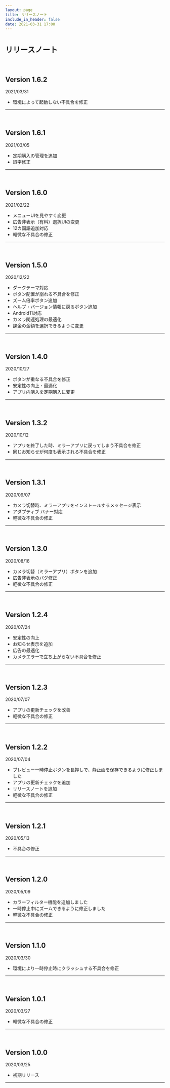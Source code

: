 ```yaml
---
layout: page
title: リリースノート
include_in_header: false
date: 2021-03-31 17:00
---
```


# `リリースノート`
<br>

## **Version 1.6.2**
2021/03/31
- 環境によって起動しない不具合を修正

---
<br>

## **Version 1.6.1**
2021/03/05
- 定期購入の管理を追加
- 誤字修正

---
<br>

## **Version 1.6.0**
2021/02/22
- メニューUIを見やすく変更
- 広告非表示（有料）選択UIの変更
- 12カ国語追加対応
- 軽微な不具合の修正

---
<br>

## **Version 1.5.0**
2020/12/22
- ダークテーマ対応
- ボタン配置が崩れる不具合を修正
- ズーム倍率ボタン追加
- ヘルプ・バージョン情報に戻るボタン追加
- Android11対応
- カメラ関連処理の最適化
- 課金の金額を選択できるように変更

---
<br>

## **Version 1.4.0**
2020/10/27
- ボタンが重なる不具合を修正
- 安定性の向上・最適化
- アプリ内購入を定期購入に変更

---
<br>

## **Version 1.3.2**
2020/10/12
- アプリを終了した時、ミラーアプリに戻ってしまう不具合を修正
- 同じお知らせが何度も表示される不具合を修正

---
<br>

## **Version 1.3.1**
2020/09/07
- カメラ切替時、ミラーアプリをインストールするメッセージ表示
- アダプティブ バナー対応
- 軽微な不具合の修正

---
<br>

## **Version 1.3.0**
2020/08/16
- カメラ切替（ミラーアプリ）ボタンを追加
- 広告非表示のバグ修正
- 軽微な不具合の修正

---
<br>

## **Version 1.2.4**
2020/07/24
- 安定性の向上
- お知らせ表示を追加
- 広告の最適化
- カメラエラーで立ち上がらない不具合を修正

---
<br>

## **Version 1.2.3**
2020/07/07
- アプリの更新チェックを改善
- 軽微な不具合の修正

---
<br>

## **Version 1.2.2**
2020/07/04
- プレビュー一時停止ボタンを長押しで、静止画を保存できるように修正しました
- アプリの更新チェックを追加
- リリースノートを追加
- 軽微な不具合の修正

---
<br>

## **Version 1.2.1**
2020/05/13
- 不具合の修正

---
<br>

## **Version 1.2.0**
2020/05/09
- カラーフィルター機能を追加しました
- 一時停止中にズームできるように修正しました
- 軽微な不具合の修正

---
<br>

## **Version 1.1.0**
2020/03/30
- 環境により一時停止時にクラッシュする不具合を修正

---
<br>

## **Version 1.0.1**
2020/03/27
- 軽微な不具合の修正

---
<br>

## **Version 1.0.0**
2020/03/25
- 初期リリース

---
<br>